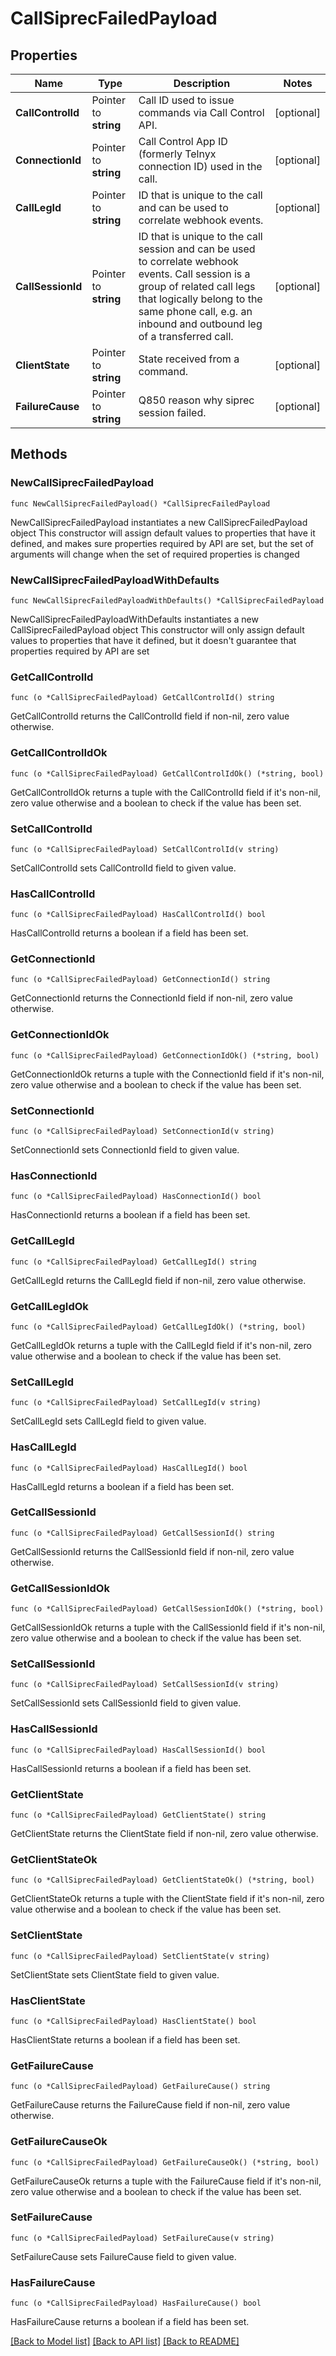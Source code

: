 # CallSiprecFailedPayload

## Properties

Name | Type | Description | Notes
------------ | ------------- | ------------- | -------------
**CallControlId** | Pointer to **string** | Call ID used to issue commands via Call Control API. | [optional] 
**ConnectionId** | Pointer to **string** | Call Control App ID (formerly Telnyx connection ID) used in the call. | [optional] 
**CallLegId** | Pointer to **string** | ID that is unique to the call and can be used to correlate webhook events. | [optional] 
**CallSessionId** | Pointer to **string** | ID that is unique to the call session and can be used to correlate webhook events. Call session is a group of related call legs that logically belong to the same phone call, e.g. an inbound and outbound leg of a transferred call. | [optional] 
**ClientState** | Pointer to **string** | State received from a command. | [optional] 
**FailureCause** | Pointer to **string** | Q850 reason why siprec session failed. | [optional] 

## Methods

### NewCallSiprecFailedPayload

`func NewCallSiprecFailedPayload() *CallSiprecFailedPayload`

NewCallSiprecFailedPayload instantiates a new CallSiprecFailedPayload object
This constructor will assign default values to properties that have it defined,
and makes sure properties required by API are set, but the set of arguments
will change when the set of required properties is changed

### NewCallSiprecFailedPayloadWithDefaults

`func NewCallSiprecFailedPayloadWithDefaults() *CallSiprecFailedPayload`

NewCallSiprecFailedPayloadWithDefaults instantiates a new CallSiprecFailedPayload object
This constructor will only assign default values to properties that have it defined,
but it doesn't guarantee that properties required by API are set

### GetCallControlId

`func (o *CallSiprecFailedPayload) GetCallControlId() string`

GetCallControlId returns the CallControlId field if non-nil, zero value otherwise.

### GetCallControlIdOk

`func (o *CallSiprecFailedPayload) GetCallControlIdOk() (*string, bool)`

GetCallControlIdOk returns a tuple with the CallControlId field if it's non-nil, zero value otherwise
and a boolean to check if the value has been set.

### SetCallControlId

`func (o *CallSiprecFailedPayload) SetCallControlId(v string)`

SetCallControlId sets CallControlId field to given value.

### HasCallControlId

`func (o *CallSiprecFailedPayload) HasCallControlId() bool`

HasCallControlId returns a boolean if a field has been set.

### GetConnectionId

`func (o *CallSiprecFailedPayload) GetConnectionId() string`

GetConnectionId returns the ConnectionId field if non-nil, zero value otherwise.

### GetConnectionIdOk

`func (o *CallSiprecFailedPayload) GetConnectionIdOk() (*string, bool)`

GetConnectionIdOk returns a tuple with the ConnectionId field if it's non-nil, zero value otherwise
and a boolean to check if the value has been set.

### SetConnectionId

`func (o *CallSiprecFailedPayload) SetConnectionId(v string)`

SetConnectionId sets ConnectionId field to given value.

### HasConnectionId

`func (o *CallSiprecFailedPayload) HasConnectionId() bool`

HasConnectionId returns a boolean if a field has been set.

### GetCallLegId

`func (o *CallSiprecFailedPayload) GetCallLegId() string`

GetCallLegId returns the CallLegId field if non-nil, zero value otherwise.

### GetCallLegIdOk

`func (o *CallSiprecFailedPayload) GetCallLegIdOk() (*string, bool)`

GetCallLegIdOk returns a tuple with the CallLegId field if it's non-nil, zero value otherwise
and a boolean to check if the value has been set.

### SetCallLegId

`func (o *CallSiprecFailedPayload) SetCallLegId(v string)`

SetCallLegId sets CallLegId field to given value.

### HasCallLegId

`func (o *CallSiprecFailedPayload) HasCallLegId() bool`

HasCallLegId returns a boolean if a field has been set.

### GetCallSessionId

`func (o *CallSiprecFailedPayload) GetCallSessionId() string`

GetCallSessionId returns the CallSessionId field if non-nil, zero value otherwise.

### GetCallSessionIdOk

`func (o *CallSiprecFailedPayload) GetCallSessionIdOk() (*string, bool)`

GetCallSessionIdOk returns a tuple with the CallSessionId field if it's non-nil, zero value otherwise
and a boolean to check if the value has been set.

### SetCallSessionId

`func (o *CallSiprecFailedPayload) SetCallSessionId(v string)`

SetCallSessionId sets CallSessionId field to given value.

### HasCallSessionId

`func (o *CallSiprecFailedPayload) HasCallSessionId() bool`

HasCallSessionId returns a boolean if a field has been set.

### GetClientState

`func (o *CallSiprecFailedPayload) GetClientState() string`

GetClientState returns the ClientState field if non-nil, zero value otherwise.

### GetClientStateOk

`func (o *CallSiprecFailedPayload) GetClientStateOk() (*string, bool)`

GetClientStateOk returns a tuple with the ClientState field if it's non-nil, zero value otherwise
and a boolean to check if the value has been set.

### SetClientState

`func (o *CallSiprecFailedPayload) SetClientState(v string)`

SetClientState sets ClientState field to given value.

### HasClientState

`func (o *CallSiprecFailedPayload) HasClientState() bool`

HasClientState returns a boolean if a field has been set.

### GetFailureCause

`func (o *CallSiprecFailedPayload) GetFailureCause() string`

GetFailureCause returns the FailureCause field if non-nil, zero value otherwise.

### GetFailureCauseOk

`func (o *CallSiprecFailedPayload) GetFailureCauseOk() (*string, bool)`

GetFailureCauseOk returns a tuple with the FailureCause field if it's non-nil, zero value otherwise
and a boolean to check if the value has been set.

### SetFailureCause

`func (o *CallSiprecFailedPayload) SetFailureCause(v string)`

SetFailureCause sets FailureCause field to given value.

### HasFailureCause

`func (o *CallSiprecFailedPayload) HasFailureCause() bool`

HasFailureCause returns a boolean if a field has been set.


[[Back to Model list]](../README.md#documentation-for-models) [[Back to API list]](../README.md#documentation-for-api-endpoints) [[Back to README]](../README.md)


